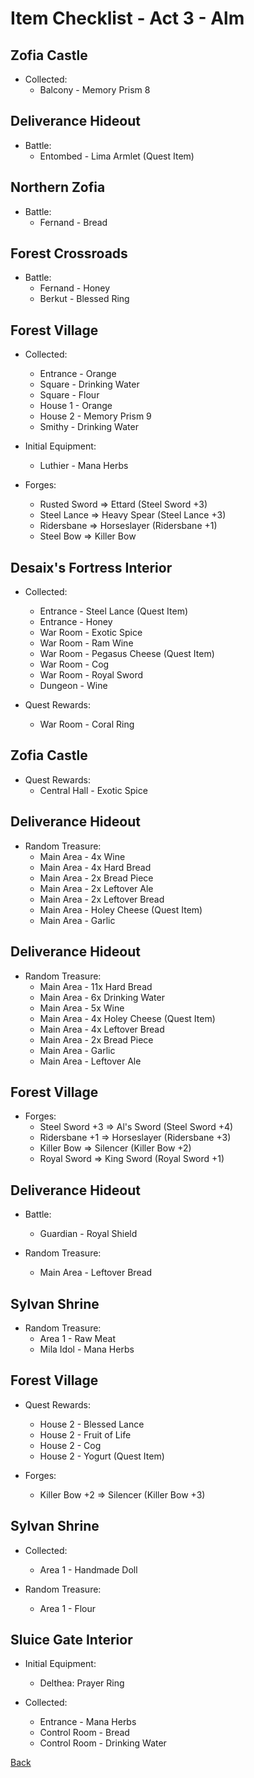# Item Checklist - Act 3 - Alm

## Zofia Castle

- Collected:
  - Balcony - Memory Prism 8

## Deliverance Hideout

- Battle:
  - Entombed - Lima Armlet (Quest Item)

## Northern Zofia

- Battle:
  - Fernand - Bread

## Forest Crossroads

- Battle:
  - Fernand - Honey
  - Berkut - Blessed Ring

## Forest Village

- Collected:
  - Entrance - Orange
  - Square - Drinking Water
  - Square - Flour
  - House 1 - Orange
  - House 2 - Memory Prism 9
  - Smithy - Drinking Water

- Initial Equipment:
  - Luthier - Mana Herbs

- Forges:
  - Rusted Sword => Ettard (Steel Sword +3)
  - Steel Lance => Heavy Spear (Steel Lance +3)
  - Ridersbane => Horseslayer (Ridersbane +1)
  - Steel Bow => Killer Bow

## Desaix's Fortress Interior

- Collected:
  - Entrance - Steel Lance (Quest Item)
  - Entrance - Honey
  - War Room - Exotic Spice
  - War Room - Ram Wine
  - War Room - Pegasus Cheese (Quest Item)
  - War Room - Cog
  - War Room - Royal Sword
  - Dungeon - Wine

- Quest Rewards:
  - War Room - Coral Ring

## Zofia Castle

- Quest Rewards:
  - Central Hall - Exotic Spice

## Deliverance Hideout

- Random Treasure:
  - Main Area - 4x Wine
  - Main Area - 4x Hard Bread
  - Main Area - 2x Bread Piece
  - Main Area - 2x Leftover Ale
  - Main Area - 2x Leftover Bread
  - Main Area - Holey Cheese (Quest Item)
  - Main Area - Garlic

## Deliverance Hideout

- Random Treasure:
  - Main Area - 11x Hard Bread
  - Main Area - 6x Drinking Water
  - Main Area - 5x Wine
  - Main Area - 4x Holey Cheese (Quest Item)
  - Main Area - 4x Leftover Bread
  - Main Area - 2x Bread Piece
  - Main Area - Garlic
  - Main Area - Leftover Ale

## Forest Village

- Forges:
  - Steel Sword +3 => Al's Sword (Steel Sword +4)
  - Ridersbane +1 => Horseslayer (Ridersbane +3)
  - Killer Bow => Silencer (Killer Bow +2)
  - Royal Sword => King Sword (Royal Sword +1)

## Deliverance Hideout

- Battle:
  - Guardian - Royal Shield

- Random Treasure:
  - Main Area - Leftover Bread

## Sylvan Shrine

- Random Treasure:
  - Area 1 - Raw Meat
  - Mila Idol - Mana Herbs

## Forest Village

- Quest Rewards:
  - House 2 - Blessed Lance
  - House 2 - Fruit of Life
  - House 2 - Cog
  - House 2 - Yogurt (Quest Item)

- Forges:
  - Killer Bow +2 => Silencer (Killer Bow +3)

## Sylvan Shrine

- Collected:
  - Area 1 - Handmade Doll

- Random Treasure:
  - Area 1 - Flour

## Sluice Gate Interior

- Initial Equipment:
  - Delthea: Prayer Ring

- Collected:
  - Entrance - Mana Herbs
  - Control Room - Bread
  - Control Room - Drinking Water

[Back](README.md)